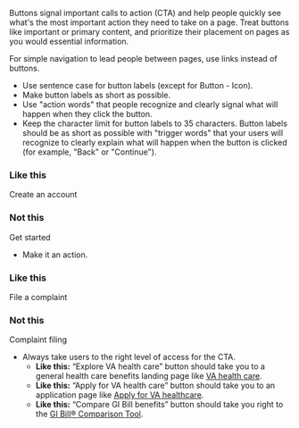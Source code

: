 
Buttons signal important calls to action (CTA) and help people quickly see what's the most important action they need to take on a page. Treat buttons like important or primary content, and prioritize their placement on pages as you would essential information.

For simple navigation to lead people between pages, use links instead of buttons.

* Use sentence case for button labels (except for Button - Icon).
* Make button labels as short as possible.
* Use "action words" that people recognize and clearly signal what will happen when they click the button.
* Keep the character limit for button labels to 35 characters. Button labels should be as short as possible with "trigger words" that your users will recognize to clearly explain what will happen when the button is clicked (for example, "Back" or "Continue").

<div class="do-dont">
<div class="do-dont__do">
<h3 class="do-dont__heading">Like this</h3>
<div class="do-dont__content" markdown="1">
Create an account
</div>
</div>
<div class="do-dont__dont">
<h3 class="do-dont__heading">Not this</h3>
<div class="do-dont__content" markdown="1">
Get started
</div>
</div>
</div>

* Make it an action.

<div class="do-dont">
<div class="do-dont__do">
<h3 class="do-dont__heading">Like this</h3>
<div class="do-dont__content" markdown="1">
File a complaint
</div>
</div>
<div class="do-dont__dont">
<h3 class="do-dont__heading">Not this</h3>
<div class="do-dont__content" markdown="1">
Complaint filing
</div>
</div>
</div>

* Always take users to the right level of access for the CTA.
  * **Like this:** “Explore VA health care” button should take you to a general health care benefits landing page like [VA health care](https://www.va.gov/health-care).
  * **Like this:** “Apply for VA health care” button should take you to an application page like [Apply for VA healthcare](https://www.va.gov/health-care/apply/application/introduction).
  * **Like this:** “Compare GI Bill benefits” button should take you right to the [GI Bill® Comparison Tool](https://www.va.gov/education/gi-bill-comparison-tool/).